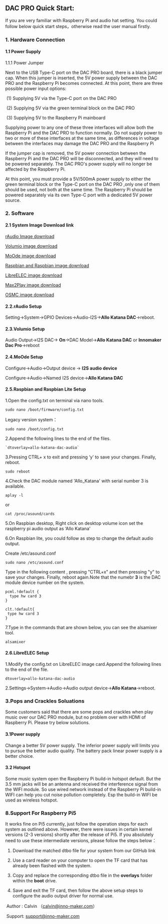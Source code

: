 ## DAC PRO Quick Start:

If you are very familiar with Raspberry Pi and audio hat setting. You could follow below quick start steps，otherwise read the user manual firstly.

### 1. Hardware Connection

#### 1.1 Power Supply

1.1.1 Power Jumper

Next to the USB Type-C port on the DAC PRO board, there is a black jumper cap. When this jumper is inserted, the 5V power supply between the DAC PRO and the Raspberry Pi becomes connected. At this point, there are three possible power input options:

​    (1) Supplying 5V via the Type-C port on the DAC PRO

​    (2) Supplying 5V via the green terminal block on the DAC PRO

​    (3) Supplying 5V to the Raspberry Pi mainboard

Supplying power to any one of these three interfaces will allow both the Raspberry Pi and the DAC PRO to function normally. Do not supply power to two or more of these interfaces at the same time, as differences in voltage between the interfaces may damage the DAC PRO and the Raspberry Pi

If the jumper cap is removed, the 5V power connection between the Raspberry Pi and the DAC PRO will be disconnected, and they will need to be powered separately. The DAC PRO's power supply will no longer be affected by the Raspberry Pi.

At this point, you must provide a 5V/500mA power supply to either the green terminal block or the Type-C port on the DAC PRO ,only one of them should be used, not both at the same time. The Raspberry Pi should be powered separately via its own Type-C port with a dedicated 5V power source.



### 2. Software

#### 2.1 System Image Download link

[rAudio Image  download](https://github.com/rern/rAudio/releases)

[Volumio image download](http://volumio.org/get-started/)

[MoOde image download](http://www.moodeaudio.org/)

[Raspbian and Raspbian image download](https://www.raspberrypi.com/software/operating-systems/)

[LibreELEC image download](https://libreelec.tv/downloads/raspberry/)

[Max2Play image download](https://www.max2play.com/en/max2play-image/)

[OSMC image download](https://osmc.tv/download/)

#### 2.2.rAudio Setup

Setting→System→GPIO Devices→Audio-I2S→**Allo Katana DAC**→reboot.

#### 2.3.Volumio Setup

Audio Output→I2S DAC→ **On**→DAC Model→**Allo Katana DAC** or **Innomaker Dac Pro**→reboot

#### 2.4.MoOde Setup

Configure→Audio→Output device → **I2S audio device**

Configure→Audio→Named I2S device→**Allo Katana DAC**

#### 2.5.Raspbian and Raspbian Lite Setup

1.Open  the config.txt on terminal via nano tools.

```
sudo nano /boot/firmware/config.txt
```

Legacy version system：

```
sudo nano /boot/config.txt
```

2.Append the following lines to the end of the files.

```
`dtoverlay=allo-katana-dac-audio`
```

3.Pressing CTRL+ x to exit and pressing  ‘y’  to save your changes. Finally, reboot.

```
sudo reboot
```

4.Check the DAC module named 'Allo_Katana' with serial number 3 is available. 

```
aplay -l 
```

or

```
cat /proc/asound/cards
```

5.On Raspbian desktop, Right click on desktop volume icon  set the raspberry pi audio output as ‘Allo Katana'

6.On Raspbian lite, you could follow as step to change the default audio output.

Create /etc/asound.conf 

```
sudo nano /etc/asound.conf
```

Type in the following content , pressing "CTRL+x" and then pressing "y" to save  your changes. Finally, reboot again.Note that the numebr **3** is the DAC module device number on the system.

```
pcml.!default {
  type hw card 3
}

clt.!default{
 type hw card 3
}
```

7.Type in the commands that are shown below, you can see the alsamixer tool.

```
alsamixer
```

#### 2.6.LibreELEC Setup                            

1.Modify the config.txt on LibreELEC image card.Append the following lines to the end of the file.

```
dtoverlay=allo-katana-dac-audio
```

2.Settings→System→Audio→Audio output device→**Allo Katana**→reboot.



### 3.Pops and Crackles Soluations

Some customers said that there are some pops and crackles when play music over our DAC PRO module, but no problem over with HDMI of Raspberry Pi. Please try below solutions.

#### 3.1Power supply

Change a better 5V power supply. The inferior power supply will limits you to pursue the better  audio quality. The battery pack linear power supply is a better choice.  

#### **3.2 Hotspot**

Some music system open the Raspberry Pi build-in hotspot default. But the 3.5 mm jacks will be an antenna and received the interference signal from the WIFI module. So use wired network instead of the Raspberry Pi build-in WIFI can help you cut noise pollution completely. Esp the build-in WIFI be used as wireless hotspot.

### 8.Support For Raspberry Pi5

It works fine on Pi5 currently, just follow the operation steps for each system as outlined above. However, there were issues in certain kernel versions (2-3 versions) shortly after the release of Pi5. If you absolutely need to use these intermediate versions, please follow the steps below：

1. Download the matched dtbo file for your system from our GitHub link

2. Use a card reader on your computer to open the TF card that has already been flashed with the system.

3. Copy and replace the corresponding dtbo file in the **overlays** folder within the **boot** drive.

4. Save and exit the TF card, then follow the above setup steps to configure the audio output driver for normal use.





​                                                                                                                                                                                            Author : Calvin （calvin@inno-maker.com）

​                                                                                                                                                                                           Support: support@inno-maker.com